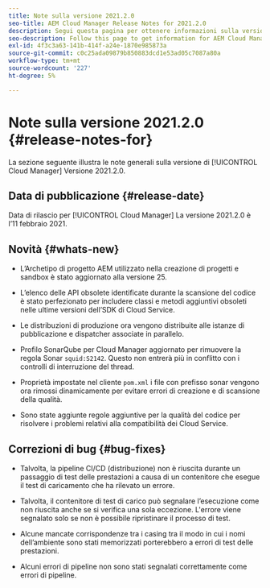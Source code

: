 ```yaml
---
title: Note sulla versione 2021.2.0
seo-title: AEM Cloud Manager Release Notes for 2021.2.0
description: Segui questa pagina per ottenere informazioni sulla versione 2021.2.0 di Cloud Manager
seo-description: Follow this page to get information for AEM Cloud Manager Release 2021.2.0
exl-id: 4f3c3a63-141b-414f-a24e-1870e985873a
source-git-commit: c0c25ada09879b850883dcd1e53ad05c7087a80a
workflow-type: tm+mt
source-wordcount: '227'
ht-degree: 5%

---
```


# Note sulla versione 2021.2.0 {#release-notes-for}

La sezione seguente illustra le note generali sulla versione di [!UICONTROL Cloud Manager] Versione 2021.2.0.

## Data di pubblicazione {#release-date}

Data di rilascio per [!UICONTROL Cloud Manager] La versione 2021.2.0 è l’11 febbraio 2021.

## Novità {#whats-new}

* L’Archetipo di progetto AEM utilizzato nella creazione di progetti e sandbox è stato aggiornato alla versione 25.

* L’elenco delle API obsolete identificate durante la scansione del codice è stato perfezionato per includere classi e metodi aggiuntivi obsoleti nelle ultime versioni dell’SDK di Cloud Service.

* Le distribuzioni di produzione ora vengono distribuite alle istanze di pubblicazione e dispatcher associate in parallelo.

* Profilo SonarQube per Cloud Manager aggiornato per rimuovere la regola Sonar `squid:S2142`. Questo non entrerà più in conflitto con i controlli di interruzione del thread.

* Proprietà impostate nel cliente `pom.xml` i file con prefisso sonar vengono ora rimossi dinamicamente per evitare errori di creazione e di scansione della qualità.

* Sono state aggiunte regole aggiuntive per la qualità del codice per risolvere i problemi relativi alla compatibilità dei Cloud Service.

## Correzioni di bug {#bug-fixes}

* Talvolta, la pipeline CI/CD (distribuzione) non è riuscita durante un passaggio di test delle prestazioni a causa di un contenitore che esegue il test di caricamento che ha rilevato un errore.

* Talvolta, il contenitore di test di carico può segnalare l’esecuzione come non riuscita anche se si verifica una sola eccezione. L&#39;errore viene segnalato solo se non è possibile ripristinare il processo di test.

* Alcune mancate corrispondenze tra i casing tra il modo in cui i nomi dell’ambiente sono stati memorizzati porterebbero a errori di test delle prestazioni.

* Alcuni errori di pipeline non sono stati segnalati correttamente come errori di pipeline.
